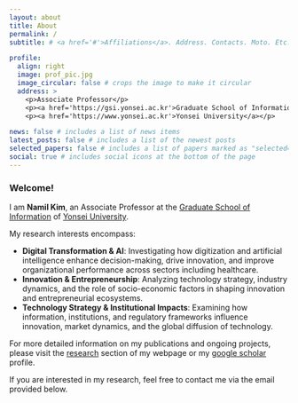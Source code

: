 ```yaml
---
layout: about
title: About
permalink: /
subtitle: # <a href='#'>Affiliations</a>. Address. Contacts. Moto. Etc.

profile:
  align: right
  image: prof_pic.jpg
  image_circular: false # crops the image to make it circular
  address: >
    <p>Associate Professor</p>
    <p><a href='https://gsi.yonsei.ac.kr'>Graduate School of Information</a></p>
    <p><a href='https://www.yonsei.ac.kr'>Yonsei University</a></p>

news: false # includes a list of news items
latest_posts: false # includes a list of the newest posts
selected_papers: false # includes a list of papers marked as "selected={true}"
social: true # includes social icons at the bottom of the page
---
```


### Welcome!

I am **Namil Kim**, an Associate Professor at the [Graduate School of Information](https://gsi.yonsei.ac.kr) of [Yonsei University](https://www.yonsei.ac.kr/).

My research interests encompass:

- **Digital Transformation & AI**: Investigating how digitization and artificial intelligence enhance decision-making, drive innovation, and improve organizational performance across sectors including healthcare.
- **Innovation & Entrepreneurship**: Analyzing technology strategy, industry dynamics, and the role of socio-economic factors in shaping innovation and entrepreneurial ecosystems.
- **Technology Strategy & Institutional Impacts**: Examining how information, institutions, and regulatory frameworks influence innovation, market dynamics, and the global diffusion of technology.
  <br>

For more detailed information on my publications and ongoing projects, please visit the [research](./research) section of my webpage or my [google scholar](https://scholar.google.com/citations?user=FvPXxs0AAAAJ) profile.

If you are interested in my research, feel free to contact me via the email provided below.
